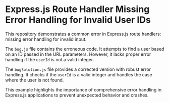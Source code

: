 # Express.js Route Handler Missing Error Handling for Invalid User IDs

This repository demonstrates a common error in Express.js route handlers:  missing error handling for invalid input.

The `bug.js` file contains the erroneous code.  It attempts to find a user based on an ID passed in the URL parameters.  However, it lacks proper error handling if the `userId` is not a valid integer.

The `bugSolution.js` file provides a corrected version with robust error handling.  It checks if the `userId` is a valid integer and handles the case where the user is not found.

This example highlights the importance of comprehensive error handling in Express.js applications to prevent unexpected behavior and crashes.
